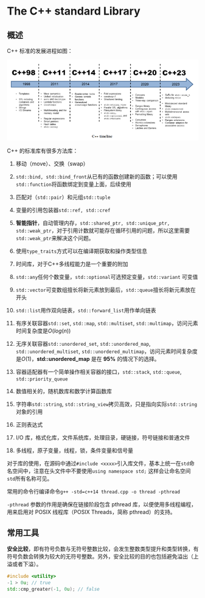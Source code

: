 # The C++ standard Library

## 概述

C++ 标准的发展进程如图：

![](assets/2023-11-18-16-05-45-image.png)

C++ 的标准库有很多方法库：

1. 移动（move）、交换（swap）

2. `std::bind, std::bind_front`从已有的函数创建新的函数；可以使用`std::function`将函数绑定到变量上面，后续使用

3. 匹配对（`std::pair`）和元组`std::tuple`

4. 变量的引用包装器`std::ref, std::cref`

5. **智能指针**，自动管理内存，`std::shared_ptr, std::unique_ptr, std::weak_ptr`，对于引用计数就可能存在循环引用的问题，所以这里需要`std::weak_ptr`来解决这个问题。

6. 使用`type_traits`方式可以在编译期获取和操作类型信息

7. 时间库，对于C++多线程能力是一个重要的附加

8. `std::any`任何个数变量，`std::optional`可选预定变量，`std::variant` 可变值

9. `std::vector`可变数组擅长将新元素放到最后，`std::queue`擅长将新元素放在开头

10. `std::list`用作双向链表，`std::forward_list`用作单向链表

11. 有序关联容器`std::set`, `std::map`, `std::multiset`, `std::multimap`，访问元素时间复杂度是$O(log(n))$

12. 无序关联容器`std::unordered_set`, `std::unordered_map`, `std::unordered_multiset`, `std::unordered_multimap`，访问元素时间复杂度是$O(1)$，**std::unordered_map** 是在 **95%** 的情况下的选择。

13. 容器适配器有一个简单操作相关容器的接口，`std::stack`, `std::queue`, `std::priority_queue`

14. 数值相关的，随机数库和数学计算函数库

15. 字符串`std::string`, `std::string_view`拷贝高效，只是指向实际`std::string`对象的引用

16. 正则表达式

17. I/O 库，格式化库，文件系统库，处理目录，硬链接，符号链接和普通文件

18. 多线程，原子变量，线程，锁，条件变量和信号量



对于库的使用，在源码中通过`#include <xxxx>`引入库文件，基本上统一在`std`命名空间中，注意在头文件中不要使用`using namespace std;` 这样会让命名空间`std`所有名称可见。



常用的命令行编译命令`g++ -std=c++14 thread.cpp -o thread -pthread`

`-pthread` 参数的作用是确保在链接阶段包含 pthread 库，以便使用多线程编程，用来启用对 POSIX 线程库（POSIX Threads，简称 pthread）的支持。



## 常用工具

**安全比较**，即有符号负数与无符号整数比较，会发生整数类型提升和类型转换，有符号负数会转换为较大的无符号整数。另外，安全比较的目的也包括避免溢出（上溢或者下溢）。

```c++
#include <utility>
-1 > 0u; // true
std::cmp_greater(-1, 0u); // false
```




